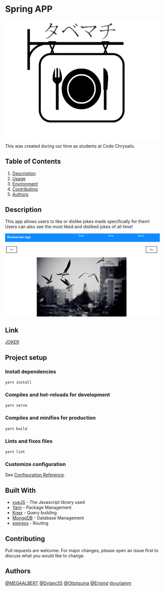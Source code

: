 # Spring APP
![logo](src/img/tabe.png)

This was created during our time as students at Code Chrysalis.

## Table of Contents

1.  [Description](#description)
1.  [Usage](#usage)
1.  [Environment](#environment)
1.  [Contributing](#contributing)
1.  [Authors](#authors)

## Description
This app allows users to like or dislike jokes made specifically for them!
Users can also see the most liked and disliked jokes of all time!

<img width="957" alt="shaun" src="src/img/app.png">


## Link
[JOKER](https://cc13-rakutenapi-staging.herokuapp.com/)


## Project setup

### Install dependencies
```
yarn install
```

### Compiles and hot-reloads for development
```
yarn serve
```

### Compiles and minifies for production
```
yarn build
```

### Lints and fixes files
```
yarn lint
```

### Customize configuration
See [Configuration Reference](https://cli.vuejs.org/config/).

## Built With

- [vueJS](http://www.https://vuejs.org/) - The Javascript library used
- [Yarn](https://yarnpkg.com/) - Package Management
- [Knex](https://knexjs.org/) - Query building
- [MongoDB](https://www.mongodb.com/) - Database Management
- [express](https://expressjs.com/) - Routing

## Contributing

Pull requests are welcome. For major changes, please open an issue first to discuss what you would like to change.

## Authors
[@MEGAALBERT](https://github.com/MEGAALBERT) [@Dylanc55](https://github.com/Dylanc55) [@Ottotsuma](https://github.com/ottotsuma) [@Erismd](https://github.com/Erismd) [@yuriamm](https://github.com/yuriamm)
